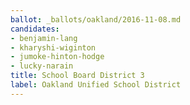 ```yaml
---
ballot: _ballots/oakland/2016-11-08.md
candidates:
- benjamin-lang
- kharyshi-wiginton
- jumoke-hinton-hodge
- lucky-narain
title: School Board District 3
label: Oakland Unified School District
---
```


